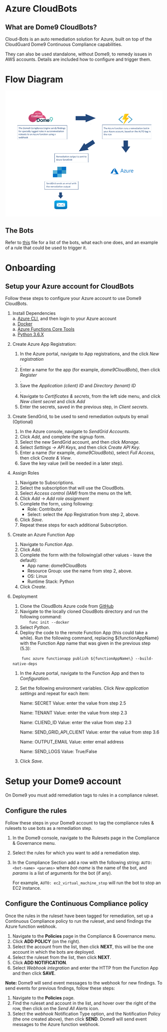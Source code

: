 # Azure CloudBots


## What are Dome9 CloudBots?

Cloud-Bots is an auto remediation solution for Azure, built on top of the
CloudGuard Dome9 Continuous Compliance capabilities.

They can also be used standalone, without Dome9, to remedy issues in AWS
accounts. Details are included how to configure and trigger them.

# Flow Diagram

![Flow Diagram](docs/pictures/Azure-CloudBots-Flow-Diagram.png)

## The Bots

Refer to [this](HttpTrigger/bots/Bots.md) file for a list of the bots, what each one
does, and an example of a rule that could be used to trigger it.

# Onboarding

## Setup your Azure account for CloudBots

Follow these steps to configure your Azure account to use Dome9 CloudBots.

1. Install Dependencies<br />
    a.  [Azure CLI](https://docs.microsoft.com/en-us/cli/azure/install-azure-cli?view=azure-cli-latest), and then login to your Azure account<br />
    a.  [Docker](https://www.docker.com)<br />
    a.  [Azure Functions Core Tools](https://github.com/Azure/azure-functions-core-tools)<br />
    a.  [Python 3.6.X](https://www.python.org/)<br />
    
1. Create Azure App Registration:<br />
    1. In the Azure portal, navigate to App registrations, and the click *New registration*<br />.
    1. Enter a name for the app (for example, *dome9CloudBots*), then click *Register*<br />.
    1. Save the *Application (client) ID* and *Directory (tenant) ID*<br />.
    1. Navigate to *Certificates & secrets*, from the left side menu, and click *New client secret*  and click *Add*<br />
    1. Enter the secrets, saved in the previous step, in *Client secrets*. <br />

1. Create SendGrid, to be used to send remediation outputs by email (Optional)<br />
    1. In the Azure console, navigate to *SendGrid Accounts*.<br />
    1. Click *Add*, and complete the signup form.<br />
    1. Select the new SendGrid account, and then click *Manage*.<br />
    1. Select *Settings -> API Keys*, and then click *Create API Key.*<br />
    1. Enter a name (for example, *dome9CloudBots*), select *Full Access*, then click *Create & View*.<br />
    1. Save the key value (will be needed in a later step).<br />

1. Assign Roles<br />
    1. Navigate to Subscriptions.<br />
    1. Select the subscription that will use the CloudBots.<br />
    1. Select *Access control (IAM)* from the menu on the left.<br />
    1. Click *Add* -> *Add role assignment*<br />
    1. Complete the form, using following:<br />
        - Role: Contributor<br />
        - Select: select the App Registration from step 2, above.<br />
    1. Click *Save*.<br />
    1. Repeat these steps for each additional Subscription.<br />

1. Create an Azure Function App<br />
    1. Navigate to *Function App*.<br />
    1. Click *Add*.<br />
    1. Complete the form with the following(all other values - leave the default): <br />
        - App name: dome9CloudBots<br />
        - Resource Group: use the name from step 2, above.<br />
        - OS: Linux<br />
        - Runtime Stack: Python<br />
    1. Click *Create*.<br />
    
1. Deployment<br />
    1. Clone the CloudBots Azure code from [GitHub](https://github.com/Dome9/cloud-bots-azure)<br />
    1. Navigate to the locally cloned CloudBots directory and run the following command:<br />
    ```     func init --docker    ```
    1. Select *Python*.<br />
    1. Deploy the code to the remote Function App (this could take a while). Run the following command, replacing $\{functionAppName}  with the Function App name that was given in the previous step (5.3):
	
    ```     func azure functionapp publish ${functionAppName\} --build-native-deps  	```
	
    1. In the Azure portal, navigate to the Function App and then to *Configuration*.<br />
    1. Set the following environment variables.  Click *New application settings* and repeat for each item:<br />
    
       Name: SECRET
       Value: enter the value from step 2.5
          
       Name: TENANT
       Value: enter the value from step 2.3
                
       Name: CLIEND_ID
       Value: enter the value from step 2.3

       Name: SEND_GRID_API_CLIENT
       Value: enter the value from step 3.6
	   
       Name: OUTPUT_EMAIL
       Value: enter email address          
          
       Name: SEND_LOGS
       Value: True/False
     1. Click *Save*.       
          
# Setup your Dome9 account

On Dome9 you must add remediation tags to rules in a compliance ruleset.

## Configure the rules

Follow these steps in your Dome9 account to tag the compliance rules &
rulesets to use bots as a remediation step.

1.  In the Dome9 console, navigate to the Rulesets page in the
    Compliance & Governance menu.

2.  Select the rules for which you want to add a remediation step.

3.  In the Compliance Section add a row with the following string:
    `AUTO: <bot-name> <params>` where *bot-name* is the name of the bot,
    and *params* is a list of arguments for the bot (if any).
    
    For example, `AUTO: ec2_virtual_machine_stop` will run the bot to stop an
    EC2 instance.

## Configure the Continuous Compliance policy

Once the rules in the ruleset have been tagged for remediation, set up a
Continuous Compliance policy to run the ruleset, and send findings the Azure function webhook.

1.  Navigate to the **Policies** page in the Compliance & Governance
    menu.
2.  Click **ADD POLICY** (on the right).
3.  Select the account from the list, then click **NEXT**, this will be the one account in which the bots are deployed.
4.  Select the ruleset from the list, then click **NEXT**.
5.  Click **ADD NOTIFICATION**.
6.  Select *Webhook integration* and enter the HTTP from the Function App and then click **SAVE**.

**Note:** Dome9 will send event messages to the webhook for new findings. To
send events for previous findings, follow these steps:

1.  Navigate to the **Policies** page.
2.  Find the ruleset and account in the list, and hover over the right
    of the row, then click on the *Send All Alerts* icon.
3.  Select the *webhook* Notification Type option, and the Notification
    Policy (the one created above), then click **SEND**. Dome9 will send
    event messages to the Azure function webhook.

